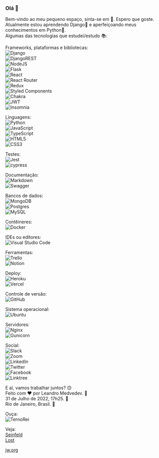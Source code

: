 ### Olá 👋

<!--
**LeandroMedvedev/LeandroMedvedev** is a ✨ _special_ ✨ repository because its `README.md` (this file) appears on your GitHub profile.

Here are some ideas to get you started:

- 🔭 I’m currently working on ...
- 🌱 I’m currently learning ...
- 👯 I’m looking to collaborate on ...
- 🤔 I’m looking for help with ...
- 💬 Ask me about ...
- 📫 How to reach me: ...
- 😄 Pronouns: ...
- ⚡ Fun fact: ...
-->

Bem-vindo ao meu pequeno espaço, sinta-se em :house_with_garden:. Espero que goste.  
Atualmente estou aprendendo Django:saxophone: e aperfeiçoando meus conhecimentos em Python:snake:.  
Algumas das tecnologias que estudei/estudo :books::  

Frameworks, plataformas e bibliotecas:  
![Django](https://img.shields.io/badge/django-%23092E20.svg?style=for-the-badge&logo=django&logoColor=white)  
![DjangoREST](https://img.shields.io/badge/DJANGO-REST-ff1709?style=for-the-badge&logo=django&logoColor=white&color=ff1709&labelColor=gray)  
![NodeJS](https://img.shields.io/badge/node.js-6DA55F?style=for-the-badge&logo=node.js&logoColor=white)  
![Flask](https://img.shields.io/badge/flask-%23000.svg?style=for-the-badge&logo=flask&logoColor=white)  
![React](https://img.shields.io/badge/react-%2320232a.svg?style=for-the-badge&logo=react&logoColor=%2361DAFB)  
![React Router](https://img.shields.io/badge/React_Router-CA4245?style=for-the-badge&logo=react-router&logoColor=white)  
![Redux](https://img.shields.io/badge/redux-%23593d88.svg?style=for-the-badge&logo=redux&logoColor=white)  
![Styled Components](https://img.shields.io/badge/styled--components-DB7093?style=for-the-badge&logo=styled-components&logoColor=white)  
![Chakra](https://img.shields.io/badge/chakra-%234ED1C5.svg?style=for-the-badge&logo=chakraui&logoColor=white)  
![JWT](https://img.shields.io/badge/JWT-black?style=for-the-badge&logo=JSON%20web%20tokens)  
![Insomnia](https://img.shields.io/badge/Insomnia-black?style=for-the-badge&logo=insomnia&logoColor=5849BE)  

Linguagens:  
![Python](https://img.shields.io/badge/python-3670A0?style=for-the-badge&logo=python&logoColor=ffdd54)  
![JavaScript](https://img.shields.io/badge/javascript-%23323330.svg?style=for-the-badge&logo=javascript&logoColor=%23F7DF1E)  
![TypeScript](https://img.shields.io/badge/typescript-%23007ACC.svg?style=for-the-badge&logo=typescript&logoColor=white)  
![HTML5](https://img.shields.io/badge/html5-%23E34F26.svg?style=for-the-badge&logo=html5&logoColor=white)  
![CSS3](https://img.shields.io/badge/css3-%231572B6.svg?style=for-the-badge&logo=css3&logoColor=white)  

Testes:  
![Jest](https://img.shields.io/badge/-jest-%23C21325?style=for-the-badge&logo=jest&logoColor=white)  
![cypress](https://img.shields.io/badge/-cypress-%23E5E5E5?style=for-the-badge&logo=cypress&logoColor=058a5e)  

Documentação:  
![Markdown](https://img.shields.io/badge/markdown-%23000000.svg?style=for-the-badge&logo=markdown&logoColor=white)   
![Swagger](https://img.shields.io/badge/-Swagger-%23Clojure?style=for-the-badge&logo=swagger&logoColor=white)  

Bancos de dados:  
![MongoDB](https://img.shields.io/badge/MongoDB-%234ea94b.svg?style=for-the-badge&logo=mongodb&logoColor=white)  
![Postgres](https://img.shields.io/badge/postgres-%23316192.svg?style=for-the-badge&logo=postgresql&logoColor=white)  
![MySQL](https://img.shields.io/badge/mysql-%2300f.svg?style=for-the-badge&logo=mysql&logoColor=white)  

Contêineres:  
![Docker](https://img.shields.io/badge/docker-%230db7ed.svg?style=for-the-badge&logo=docker&logoColor=white)  

IDEs ou editores:  
![Visual Studio Code](https://img.shields.io/badge/Visual%20Studio%20Code-0078d7.svg?style=for-the-badge&logo=visual-studio-code&logoColor=white)  

Ferramentas:  
![Trello](https://img.shields.io/badge/Trello-%23026AA7.svg?style=for-the-badge&logo=Trello&logoColor=white)  
![Notion](https://img.shields.io/badge/Notion-%23000000.svg?style=for-the-badge&logo=notion&logoColor=white)  

Deploy:  
![Heroku](https://img.shields.io/badge/heroku-%23430098.svg?style=for-the-badge&logo=heroku&logoColor=white)  
![Vercel](https://img.shields.io/badge/vercel-%23000000.svg?style=for-the-badge&logo=vercel&logoColor=white)  

Controle de versão:  
![GitHub](https://img.shields.io/badge/github-%23121011.svg?style=for-the-badge&logo=github&logoColor=white)  

Sistema operacional:  
![Ubuntu](https://img.shields.io/badge/Ubuntu-E95420?style=for-the-badge&logo=ubuntu&logoColor=white)  

Servidores:  
![Nginx](https://img.shields.io/badge/nginx-%23009639.svg?style=for-the-badge&logo=nginx&logoColor=white)  
![Gunicorn](https://img.shields.io/badge/gunicorn-%298729.svg?style=for-the-badge&logo=gunicorn&logoColor=white)  

Social:  
![Slack](https://img.shields.io/badge/Slack-4A154B?style=for-the-badge&logo=slack&logoColor=white)  
![Zoom](https://img.shields.io/badge/Zoom-2D8CFF?style=for-the-badge&logo=zoom&logoColor=white)  
![LinkedIn](https://img.shields.io/badge/linkedin-%230077B5.svg?style=for-the-badge&logo=linkedin&logoColor=white)  
![Twitter](https://img.shields.io/badge/Twitter-%231DA1F2.svg?style=for-the-badge&logo=Twitter&logoColor=white)  
![Facebook](https://img.shields.io/badge/Facebook-%231877F2.svg?style=for-the-badge&logo=Facebook&logoColor=white)  
![Linktree](https://img.shields.io/badge/linktree-1de9b6?style=for-the-badge&logo=linktree&logoColor=white)  

E aí, vamos trabalhar juntos? :blush:  
Feito com :heart: por Leandro Medvedev. 🙋  
31 de Julho de 2022, 17h25. :calendar:  
Rio de Janeiro, Brasil. :city_sunrise:  

Ouça:  
![TernoRei](https://www.youtube.com/watch?v=2PNANBefJfs&list=PL5jEiN1kOym8wXZynzS7yqlajHEXjwuXw&index=12)  

Veja:  
[Seinfeld](https://www.youtube.com/watch?v=YB_epS5h3F8)  
[Lost](https://www.youtube.com/watch?v=EZYBehUW5c8)  

[jw.org](https://www.jw.org/pt/)
